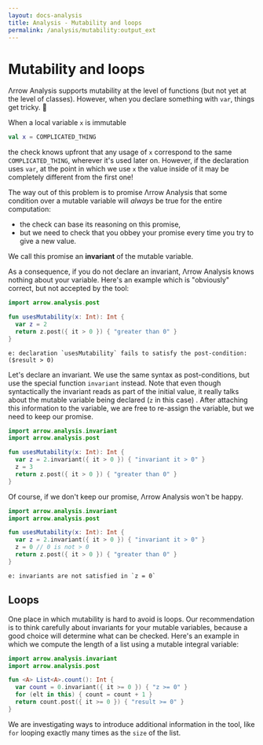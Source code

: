 ```yaml
---
layout: docs-analysis
title: Analysis - Mutability and loops
permalink: /analysis/mutability:output_ext
---
```


# Mutability and loops

Λrrow Analysis supports mutability at the level of functions (but not yet at the level of classes). However, when you declare something with `var`, things get tricky. 👻

When a local variable `x` is immutable

```kotlin
val x = COMPLICATED_THING
```

the check knows upfront that any usage of `x` correspond to the same `COMPLICATED_THING`, wherever it's used later on. However, if the declaration uses `var`, at the point in which we use `x` the value inside of it may be completely different from the first one!

The way out of this problem is to promise Λrrow Analysis that some condition over a mutable variable will _always_ be true for the entire computation:

- the check can base its reasoning on this promise,
- but we need to check that you obbey your promise every time you try to give a new value.

We call this promise an **invariant** of the mutable variable.

As a consequence, if you do not declare an invariant, Λrrow Analysis knows nothing about your variable. Here's an example which is "obviously" correct, but not accepted by the tool:

```kotlin
import arrow.analysis.post

fun usesMutability(x: Int): Int {
  var z = 2
  return z.post({ it > 0 }) { "greater than 0" }
}
```
```
e: declaration `usesMutability` fails to satisfy the post-condition: ($result > 0)
```

Let's declare an invariant. We use the same syntax as post-conditions, but use the special function `invariant` instead. Note that even though syntactically the invariant reads as part of the initial value, it really talks about the mutable variable being declared (`z` in this case)
. After attaching this information to the variable, we are free to re-assign the variable, but we need to keep our promise.

```kotlin
import arrow.analysis.invariant
import arrow.analysis.post

fun usesMutability(x: Int): Int {
  var z = 2.invariant({ it > 0 }) { "invariant it > 0" }
  z = 3
  return z.post({ it > 0 }) { "greater than 0" }
}
```

Of course, if we don't keep our promise, Λrrow Analysis won't be happy.

```kotlin
import arrow.analysis.invariant
import arrow.analysis.post

fun usesMutability(x: Int): Int {
  var z = 2.invariant({ it > 0 }) { "invariant it > 0" }
  z = 0 // 0 is not > 0
  return z.post({ it > 0 }) { "greater than 0" }
}
```
```
e: invariants are not satisfied in `z = 0`
```

## Loops

One place in which mutability is hard to avoid is loops. Our recommendation is to think carefully about invariants for your mutable variables, because a good choice will determine what can be checked. Here's an example in which we compute the length of a list using a mutable integral variable:

```kotlin
import arrow.analysis.invariant
import arrow.analysis.post

fun <A> List<A>.count(): Int {
  var count = 0.invariant({ it >= 0 }) { "z >= 0" }
  for (elt in this) { count = count + 1 }
  return count.post({ it >= 0 }) { "result >= 0" }
}
```

We are investigating ways to introduce additional information in the tool, like `for` looping exactly many times as the `size` of the list.